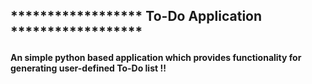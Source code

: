 ## ****************** To-Do Application ****************** ##

 #### An simple python based application which provides functionality for generating user-defined To-Do list !! ####